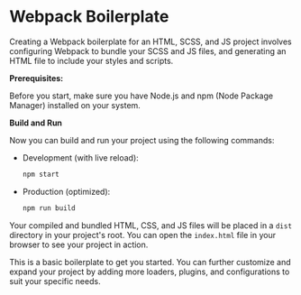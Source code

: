# Webpack Boilerplate

Creating a Webpack boilerplate for an HTML, SCSS, and JS project involves configuring Webpack to bundle your SCSS and JS files, and generating an HTML file to include your styles and scripts.

**Prerequisites:**

Before you start, make sure you have Node.js and npm (Node Package Manager) installed on your system.

**Build and Run**

Now you can build and run your project using the following commands:

- Development (with live reload):
  ```bash
  npm start
  ```

- Production (optimized):
  ```bash
  npm run build
  ```

Your compiled and bundled HTML, CSS, and JS files will be placed in a `dist` directory in your project's root. You can open the `index.html` file in your browser to see your project in action.

This is a basic boilerplate to get you started. You can further customize and expand your project by adding more loaders, plugins, and configurations to suit your specific needs.
